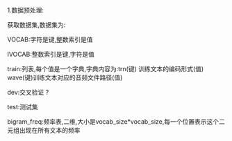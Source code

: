 1.数据预处理:

获取数据集,数据集为:

VOCAB:字符是键,整数索引是值

IVOCAB:整数索引是键,字符是值

train:列表,每个值是一个字典,字典内容为:trn(键) 训练文本的编码形式(值)   wave(键)训练文本对应的音频文件路径(值)   

dev:交叉验证  ?

test:测试集

bigram_freq:频率表,二维,大小是vocab_size*vocab_size,每一个位置表示这个二元组出现在所有文本的频率







